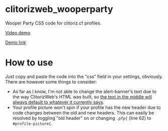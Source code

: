 # clitorizweb_wooperparty
Wooper Party CSS code for clitoriz.cf profiles.

[Video demo](https://cdn.discordapp.com/attachments/226918197872427008/900792196662460536/dQ6J4hLrH5.mp4)

[Demo link](http://web.archive.org/web/20211206000339/http://www.clitoriz.cf/profile.php?user=tom)

# How to use
Just copy and paste the code into the "css" field in your settings, obviously. There are however some things to consider:

* As far as I know, I'm not able to change the alert-banner's text due to the way ClitorizWeb's HTML was built, so [the text in the middle will always default to whatever it currently says](https://i.imgur.com/lJb65wo.png).
* Your profile picture won't spin if your profile has the new header due to code changes between the old and new headers. This can easily be resolved by toggling "old header" on or changing ``.pfp{`` (line 62) to ``#profile-picture{``.
